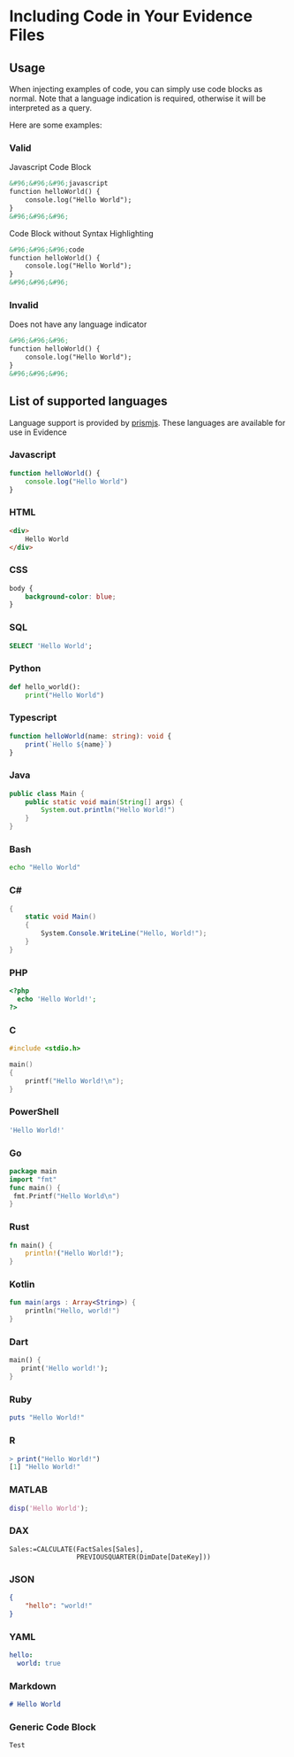 # Including Code in Your Evidence Files

## Usage
When injecting examples of code, you can simply use code blocks as normal.
Note that a language indication is required, otherwise it will be interpreted as a query.

Here are some examples:
### Valid
Javascript Code Block
```markdown
&#96;&#96;&#96;javascript
function helloWorld() {
    console.log("Hello World");
}
&#96;&#96;&#96;
```
Code Block without Syntax Highlighting
```markdown
&#96;&#96;&#96;code
function helloWorld() {
    console.log("Hello World");
}
&#96;&#96;&#96;
```


### Invalid
Does not have any language indicator
```markdown
&#96;&#96;&#96;
function helloWorld() {
    console.log("Hello World");
}
&#96;&#96;&#96;
```

## List of supported languages
Language support is provided by [prismjs](https://prismjs.com/).
These languages are available for use in Evidence

### Javascript
```javascript
function helloWorld() {
    console.log("Hello World")
}
```

### HTML
```html
<div>
    Hello World
</div>
```

### CSS
```css
body {
    background-color: blue;
}
```

### SQL
```sql
SELECT 'Hello World';
```

### Python
```python
def hello_world():
    print("Hello World")
```

### Typescript
```typescript
function helloWorld(name: string): void {
    print(`Hello ${name}`)
}
```

### Java
```java
public class Main {
    public static void main(String[] args) {
        System.out.println("Hello World!")
    }
}
```

### Bash
```bash
echo "Hello World"
```

### C#
```c#
{
    static void Main()
    {
        System.Console.WriteLine("Hello, World!");
    }
}
```

### PHP
```php
<?php
  echo 'Hello World!';
?>
```

### C
```c
#include <stdio.h>

main()
{
    printf("Hello World!\n");
}
```

### PowerShell
```powershell
'Hello World!'
```

### Go
```go
package main
import "fmt"
func main() {
 fmt.Printf("Hello World\n")
}
```

### Rust
```rust
fn main() {
    println!("Hello World!");
}
```

### Kotlin
```kotlin
fun main(args : Array<String>) {
    println("Hello, world!")
}
```

### Dart
```dart
main() {
   print('Hello world!');
}
```

### Ruby
```ruby
puts "Hello World!"
```

### R
```r
> print("Hello World!")
[1] "Hello World!"
```

### MATLAB
```matlab
disp('Hello World');
```
### DAX
```dax
Sales:=CALCULATE(FactSales[Sales], 
                 PREVIOUSQUARTER(DimDate[DateKey]))
```

### JSON
```json
{
    "hello": "world!"
}
```
### YAML
```yaml
hello:
  world: true
```

### Markdown
```markdown
# Hello World
```

### Generic Code Block
```code
Test
```